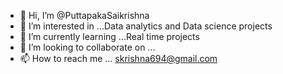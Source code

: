 - 👋 Hi, I’m @PuttapakaSaikrishna
- 👀 I’m interested in ...Data analytics and Data science projects
- 🌱 I’m currently learning ...Real time projects
- 💞️ I’m looking to collaborate on ...
- 📫 How to reach me ...
skrishna694@gmail.com

<!---
PuttapakaSaikrishna/PuttapakaSaikrishna is a ✨ special ✨ repository because its `README.md` (this file) appears on your GitHub profile.
You can click the Preview link to take a look at your changes.
--->
